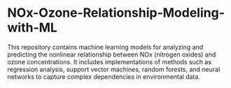 # NOx-Ozone-Relationship-Modeling-with-ML
This repository contains machine learning models for analyzing and predicting the nonlinear relationship between NOx (nitrogen oxides) and ozone concentrations. It includes implementations of methods such as regression analysis, support vector machines, random forests, and neural networks to capture complex dependencies in environmental data.
